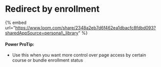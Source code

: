 # Redirect by enrollment

{% embed url="https://www.loom.com/share/2348a2eb7d6f462ea1dbacfc8fdbd093?sharedAppSource=personal\_library" %}



#### Power ProTip:

* Use this when you want more control over page access by certain course or bundle enrollment status

